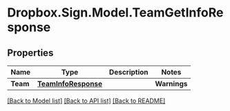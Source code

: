 # Dropbox.Sign.Model.TeamGetInfoResponse

## Properties

Name | Type | Description | Notes
------------ | ------------- | ------------- | -------------
**Team** | [**TeamInfoResponse**](TeamInfoResponse.md) |    | **Warnings** | [**List&lt;WarningResponse&gt;**](WarningResponse.md) |  _t__WarningResponse::LIST_DESCRIPTION  | [optional] 

[[Back to Model list]](../README.md#documentation-for-models) [[Back to API list]](../README.md#documentation-for-api-endpoints) [[Back to README]](../README.md)

